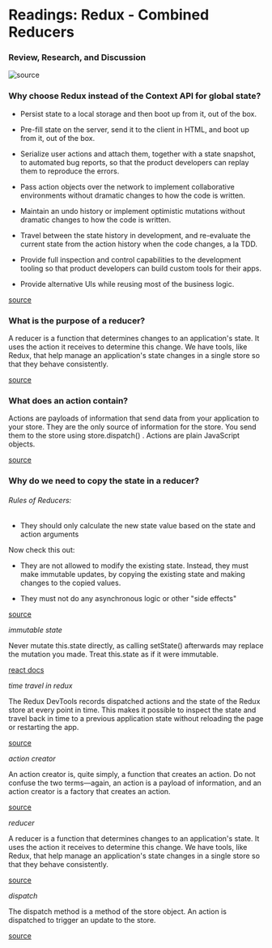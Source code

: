 # Readings: Redux - Combined Reducers

### Review, Research, and Discussion

![source](https://reactgo.com/static/0e64ddc179ba16d628b380c1e6c8391d/72f41/multiple-reducers-redux.png)

### Why choose Redux instead of the Context API for global state?

- Persist state to a local storage and then boot up from it, out of the box.

- Pre-fill state on the server, send it to the client in HTML, and boot up from it, out of the box.

- Serialize user actions and attach them, together with a state snapshot, to automated bug reports, so that the product developers
can replay them to reproduce the errors.

- Pass action objects over the network to implement collaborative environments without dramatic changes to how the code is written.

- Maintain an undo history or implement optimistic mutations without dramatic changes to how the code is written.

- Travel between the state history in development, and re-evaluate the current state from the action history when the code changes, a la TDD.

- Provide full inspection and control capabilities to the development tooling so that product developers can build custom tools for their
apps.

- Provide alternative UIs while reusing most of the business logic.

[source](https://medium.com/@dan_abramov/you-might-not-need-redux-be46360cf367)

### What is the purpose of a reducer?

A reducer is a function that determines changes to an application's state. It uses the action it receives to determine this change. We have tools, like Redux, that help manage an application's state changes in a single store so that they behave consistently.

[source](https://css-tricks.com/understanding-how-reducers-are-used-in-redux/)

### What does an action contain?

Actions are payloads of information that send data from your application to your store. They are the only source of information for the store. You send them to the store using store.dispatch() . Actions are plain JavaScript objects.

[source](https://redux.js.org/basics/Actions)

### Why do we need to copy the state in a reducer?

###### Rules of Reducers:

- They should only calculate the new state value based on the state and action arguments

Now check this out:

-  They are not allowed to modify the existing state. Instead, they must make immutable updates, by copying the existing state and making changes to the copied values.

- They must not do any asynchronous logic or other "side effects"

[source](https://redux.js.org/tutorials/fundamentals/part-3-state-actions-reducers)

*immutable state*

Never mutate this.state directly, as calling setState() afterwards may replace the mutation you made. Treat this.state as if it were immutable.

[react docs](https://facebook.github.io/react/docs/react-component.html#state)

*time travel in redux*

The Redux DevTools records dispatched actions and the state of the Redux store at every point in time. This makes it possible to inspect the state and travel back in time to a previous application state without reloading the page or restarting the app.

[source](https://medium.com/the-web-tub/time-travel-in-react-redux-apps-using-the-redux-devtools-5e94eba5e7c0)

*action creator*

An action creator is, quite simply, a function that creates an action. Do not confuse the two terms—again, an action is a payload of information, and an action creator is a factory that creates an action.

[source](https://redux.js.org/understanding/thinking-in-redux/glossary#action-creator)

*reducer*

A reducer is a function that determines changes to an application's state. It uses the action it receives to determine this change. We have tools, like Redux, that help manage an application's state changes in a single store so that they behave consistently.

[source](https://css-tricks.com/understanding-how-reducers-are-used-in-redux/)

*dispatch*

The dispatch method is a method of the store object. An action is dispatched to trigger an update to the store.

[source](https://blog.bam.tech/developer-news/4-ways-to-dispatch-actions-with-redux)